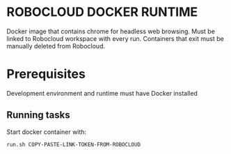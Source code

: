 # ROBOCLOUD DOCKER RUNTIME

Docker image that contains chrome for headless web browsing. Must be linked to Robocloud workspace with every run. Containers that exit must be manually deleted from Robocloud.

# Prerequisites
Development environment and runtime must have Docker installed

## Running tasks

Start docker container with:

    run.sh COPY-PASTE-LINK-TOKEN-FROM-ROBOCLOUD

